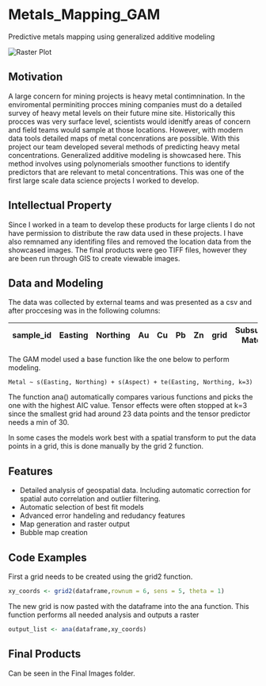 # Metals_Mapping_GAM
Predictive metals mapping using generalized additive modeling

![Raster Plot](https://user-images.githubusercontent.com/78721353/108017788-9d6a5300-6fca-11eb-94b4-5ff47191b014.PNG)


## Motivation 
A large concern for mining projects is heavy metal contimnination. In the enviromental perminiting procces mining companies must do a detailed survey of heavy metal levels on their future mine site. Historically this procces was very surface level, scientists would idenitfy areas of concern and field teams would sample at those locations. However, with modern data tools detailed maps of metal concenrations are possible. With this project our team developed several methods of predicting heavy metal concentrations. Generalized additive modeling is showcased here. This method involves using polynomerials smoother functions to identify predictors that are relevant to metal concentrations. This was one of the first large scale data science projects I worked to develop. 

## Intellectual Property
Since I worked in a team to develop these products for large clients I do not have permission to distribute the raw data used in these projects. I have also remnamed any identifing files and removed the location data from the showcased images. The final products were geo TIFF files, however they are been run through GIS to create viewable images. 

## Data and Modeling
The data was collected by external teams and was presented as a csv and after proccesing was in the following columns: 

|sample_id|Easting|Northing|Au|Cu|Pb|Zn|grid|Subsurface Material|Elevation|Slope|Aspect| 
|---------|-------|--------|--|--|--|--|----|-------------------|---------|-----|------|  

The GAM model used a base function like the one below to perform modeling.
```Math
Metal ~ s(Easting, Northing) + s(Aspect) + te(Easting, Northing, k=3)
```
The function ana() automatically compares various functions and picks the one with the highest AIC value. Tensor effects were often stopped at k=3 since the smallest grid had around 23 data points and the tensor predictor needs a min of 30. 

In some cases the models work best with a spatial transform to put the data points in a grid, this is done manually by the grid 2 function. 

## Features 
- Detailed analysis of geospatial data. Including automatic correction for spatial auto correlation and outlier filtering. 
- Automatic selection of best fit models 
- Advanced error handeling and redudancy features 
- Map generation and raster output
- Bubble map creation 

## Code Examples

First a grid needs to be created using the grid2 function. 

```R
xy_coords <- grid2(dataframe,rownum = 6, sens = 5, theta = 1)
```
The new grid is now pasted with the dataframe into the ana function. This function performs all needed analysis and outputs a raster

```R
output_list <- ana(dataframe,xy_coords)
```

## Final Products
Can be seen in the Final Images folder. 








